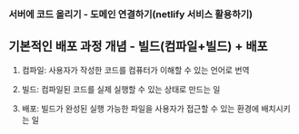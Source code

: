 ### 서버에 코드 올리기 - 도메인 연결하기(netlify 서비스 활용하기)



## 기본적인 배포 과정 개념 - 빌드(컴파일+빌드) + 배포

1. 컴파일: 사용자가 작성한 코드를 컴퓨터가 이해할 수 있는 언어로 번역

2. 빌드: 컴파일된 코드를 실제 실행할 수 있는 상태로 만드는 일

3. 배포: 빌드가 완성된 실행 가능한 파일을 사용자가 접근할 수 있는 환경에 배치시키는 일